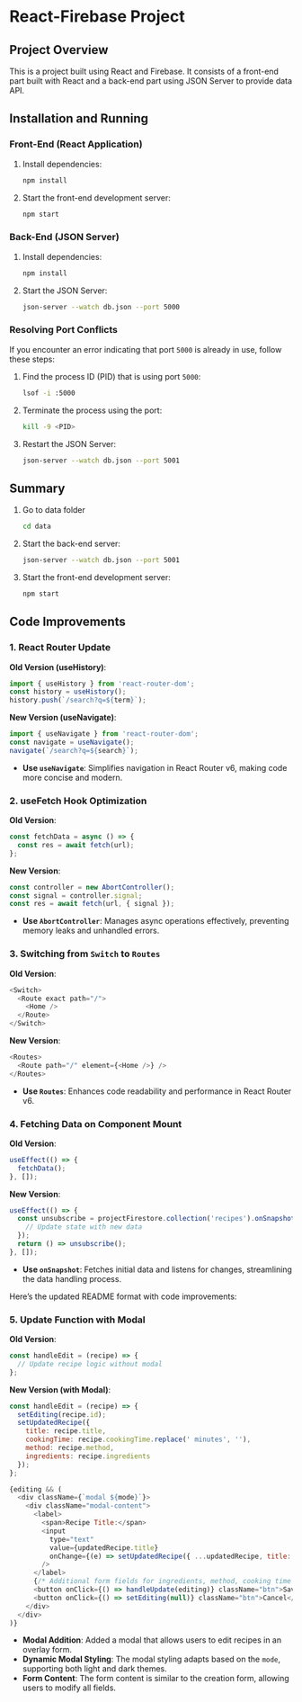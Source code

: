 # React-Firebase Project

## Project Overview
This is a project built using React and Firebase. It consists of a front-end part built with React and a back-end part using JSON Server to provide data API.

## Installation and Running

### Front-End (React Application)

1. Install dependencies:

   ```sh
   npm install
   ```

2. Start the front-end development server:

   ```sh
   npm start
   ```

### Back-End (JSON Server)

1. Install dependencies:

   ```sh
   npm install
   ```

2. Start the JSON Server:

   ```sh
   json-server --watch db.json --port 5000
   ```

### Resolving Port Conflicts

If you encounter an error indicating that port `5000` is already in use, follow these steps:

1. Find the process ID (PID) that is using port `5000`:

   ```sh
   lsof -i :5000
   ```

2. Terminate the process using the port:

   ```sh
   kill -9 <PID>
   ```

3. Restart the JSON Server:

   ```sh
   json-server --watch db.json --port 5001
   ```

## Summary

1. Go to data folder
    ```sh
   cd data
   ```

2. Start the back-end server:

   ```sh
   json-server --watch db.json --port 5001
   ```

3. Start the front-end development server:

   ```sh
   npm start
   ```

## Code Improvements

### 1. React Router Update
**Old Version (useHistory)**:
```javascript
import { useHistory } from 'react-router-dom';
const history = useHistory();
history.push(`/search?q=${term}`);
```

**New Version (useNavigate)**:
```javascript
import { useNavigate } from 'react-router-dom';
const navigate = useNavigate();
navigate(`/search?q=${search}`);
```
- **Use `useNavigate`**: Simplifies navigation in React Router v6, making code more concise and modern.

### 2. useFetch Hook Optimization
**Old Version**:
```javascript
const fetchData = async () => {
  const res = await fetch(url);
};
```

**New Version**:
```javascript
const controller = new AbortController();
const signal = controller.signal;
const res = await fetch(url, { signal });
```
- **Use `AbortController`**: Manages async operations effectively, preventing memory leaks and unhandled errors.

### 3. Switching from `Switch` to `Routes`
**Old Version**:
```javascript
<Switch>
  <Route exact path="/">
    <Home />
  </Route>
</Switch>
```

**New Version**:
```javascript
<Routes>
  <Route path="/" element={<Home />} />
</Routes>
```
- **Use `Routes`**: Enhances code readability and performance in React Router v6.

### 4. Fetching Data on Component Mount
**Old Version**:
```javascript
useEffect(() => {
  fetchData();
}, []);
```

**New Version**:
```javascript
useEffect(() => {
  const unsubscribe = projectFirestore.collection('recipes').onSnapshot((snapshot) => {
    // Update state with new data
  });
  return () => unsubscribe();
}, []);
```
- **Use `onSnapshot`**: Fetches initial data and listens for changes, streamlining the data handling process.


Here’s the updated README format with code improvements:

### 5. Update Function with Modal

**Old Version**:
```javascript
const handleEdit = (recipe) => {
  // Update recipe logic without modal
};
```

**New Version (with Modal)**:
```javascript
const handleEdit = (recipe) => {
  setEditing(recipe.id);
  setUpdatedRecipe({ 
    title: recipe.title, 
    cookingTime: recipe.cookingTime.replace(' minutes', ''), 
    method: recipe.method,
    ingredients: recipe.ingredients 
  });
};

{editing && (
  <div className={`modal ${mode}`}>
    <div className="modal-content">
      <label>
        <span>Recipe Title:</span>
        <input 
          type="text" 
          value={updatedRecipe.title} 
          onChange={(e) => setUpdatedRecipe({ ...updatedRecipe, title: e.target.value })} 
        />
      </label>
      {/* Additional form fields for ingredients, method, cooking time */}
      <button onClick={() => handleUpdate(editing)} className="btn">Save</button>
      <button onClick={() => setEditing(null)} className="btn">Cancel</button>
    </div>
  </div>
)}
```

- **Modal Addition**: Added a modal that allows users to edit recipes in an overlay form.
- **Dynamic Modal Styling**: The modal styling adapts based on the `mode`, supporting both light and dark themes.
- **Form Content**: The form content is similar to the creation form, allowing users to modify all fields.